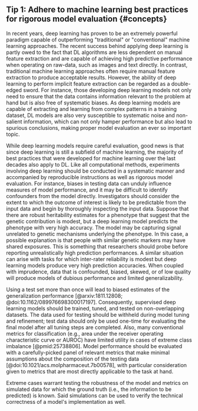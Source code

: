 ## Tip 1: Adhere to machine learning best practices for rigorous model evaluation {#concepts}


In recent years, deep learning has proven to be an extremely powerful paradigm capable of outperforming "traditional" or "conventional" machine learning approaches.
The recent success behind applying deep learning is partly owed to the fact that DL algorithms are less dependent on manual feature extraction and are capable of achieving high predictive performance when operating on raw-data, such as images and text directly.
In contrast, traditional machine learning approaches often require manual feature extraction to produce acceptable results. 
However, the ability of deep learning to perform implicit feature extraction can be regarded as a double-edged sword.
For instance, those developing deep learning models not only need to ensure that the data contains information relevant to the problem at hand but is also free of systematic biases.
As deep learning models are capable of extracting and learning from complex patterns in a training dataset, DL models are also very susceptible to systematic noise and non-salient information, which can not only hamper performance but also lead to spurious conclusions, making proper model evaluation an ever so important topic.

While deep learning models require careful evaluation, good news is that since deep learning is still a subfield of machine learning, the majority of best practices that were developed for machine learning over the last decades also apply to DL.
Like all computational methods, experiments involving deep learning should be conducted in a systematic manner and accompanied by reproducible instructions as well as rigorous model evaluation.
For instance, biases in testing data can unduly influence measures of model performance, and it may be difficult to identify confounders from the model directly.
Investigators should consider the extent to which the outcome of interest is likely to be predictable from the input data and begin by thoroughly inspecting the input data.
Suppose that there are robust heritability estimates for a phenotype that suggest that the genetic contribution is modest, but a deep learning model predicts the phenotype with very high accuracy.
The model may be capturing signal unrelated to genetic mechanisms underlying the phenotype.
In this case, a possible explanation is that people with similar genetic markers may have shared exposures.
This is something that researchers should probe before reporting unrealistically high prediction performances.
A similar situation can arise with tasks for which inter-rater reliability is modest but deep learning models produce very high prediction accuracies.
When coupled with imprudence, data that is confounded, biased, skewed, or of low quality will produce models of dubious performance and limited generalizability.

Using a test set more than once will lead to biased estimates of the generalization performance  [@arxiv:1811.12808; @doi:10.1162/089976698300017197].
Consequently, supervised deep learning models should be trained, tuned, and tested on non-overlapping datasets.
The data used for testing should be withheld during model tuning and refinement; test data should only be used one-time for evaluating the final model after all tuning steps are completed.
Also, many conventional metrics for classification (e.g., area under the receiver operating characteristic curve or AUROC) have limited utility in cases of extreme class imbalance [@pmid:25738806].
Model performance should be evaluated with a carefully-picked panel of relevant metrics that make minimal assumptions about the composition of the testing data [@doi:10.1021/acs.molpharmaceut.7b00578], with particular consideration given to metrics that are most directly applicable to the task at hand.

Extreme cases warrant testing the robustness of the model and metrics on simulated data for which the ground truth (i.e., the information to be predicted) is known.
Said simulations can be used to verify the technical correctness of a model's implementation as well.
